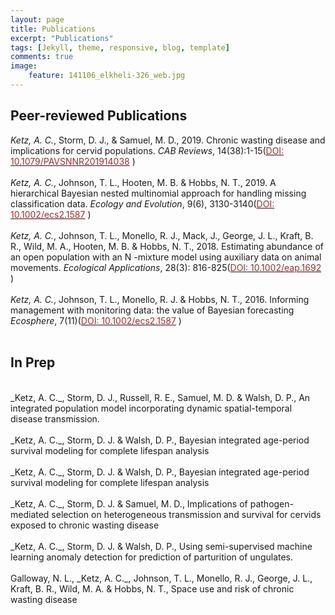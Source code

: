 ```yaml
---
layout: page
title: Publications
excerpt: "Publications"
tags: [Jekyll, theme, responsive, blog, template]
comments: true
image:
    feature: 141106_elkheli-326_web.jpg
---
```


## Peer-reviewed Publications

_Ketz, A. C._, Storm, D. J., & Samuel, M. D., 2019. Chronic wasting disease and implications
for cervid populations. _CAB Reviews_, 14(38):1-15(<a href="https://doi.org/10.1079/PAVSNNR201914038" target="_blank"><font color="brown">DOI: 10.1079/PAVSNNR201914038</font></a> )
<br/>
<br/>
_Ketz, A. C._, Johnson, T. L., Hooten, M. B. & Hobbs, N. T., 2019. A hierarchical Bayesian
nested multinomial approach for handling missing classification data. _Ecology and Evolution_, 9(6), 3130-3140(<a href="https://doi.org/10.1002/ecs2.1587" target="_blank"><font color="brown">DOI: 10.1002/ecs2.1587</font></a> )
<br/>
<br/>
_Ketz, A. C._, Johnson, T. L., Monello, R. J., Mack, J., George, J. L., Kraft, B. R., Wild, M.
A., Hooten, M. B. & Hobbs, N. T., 2018. Estimating abundance of an open population with
an N -mixture model using auxiliary data on animal movements. _Ecological Applications_, 28(3):
816-825(<a href="https://doi.org/10.1002/eap.1692" target="_blank"><font color="brown">DOI: 10.1002/eap.1692</font></a> )
<br/>
<br/>
_Ketz, A. C._, Johnson, T. L., Monello, R. J. & Hobbs, N. T., 2016. Informing management
with monitoring data: the value of Bayesian forecasting _Ecosphere_, 7(11)(<a href="https://doi.org/10.1002/ecs2.1587" target="_blank"><font color="brown">DOI: 10.1002/ecs2.1587</font></a> )
<br/>
<br/>

## In Prep
<br/>
_Ketz, A. C._, Storm, D. J., Russell, R. E., Samuel, M. D. & Walsh, D. P., An integrated
population model incorporating dynamic spatial-temporal disease transmission.
<br/>
<br/>
_Ketz, A. C._, Storm, D. J. & Walsh, D. P., Bayesian integrated age-period survival modeling
for complete lifespan analysis
<br/>
<br/>
_Ketz, A. C._, Storm, D. J. & Walsh, D. P., Bayesian integrated age-period survival modeling
for complete lifespan analysis
<br/>
<br/>
_Ketz, A. C._, Storm, D. J. & Samuel, M. D., Implications of pathogen-mediated selection on
heterogeneous transmission and survival for cervids exposed to chronic wasting disease
<br/>
<br/>
_Ketz, A. C._, Storm, D. J. & Walsh, D. P., Using semi-supervised machine learning anomaly detection for prediction of parturition of ungulates.
<br/>
<br/>
Galloway, N. L., _Ketz, A. C._, Johnson, T. L., Monello, R. J., George, J. L., Kraft, B. R.,
Wild, M. A. & Hobbs, N. T., Space use and risk of chronic wasting disease
